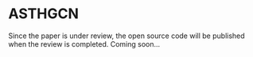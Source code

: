 # ASTHGCN
Since the paper is under review, the open source code will be published when the review is completed.
Coming soon...
